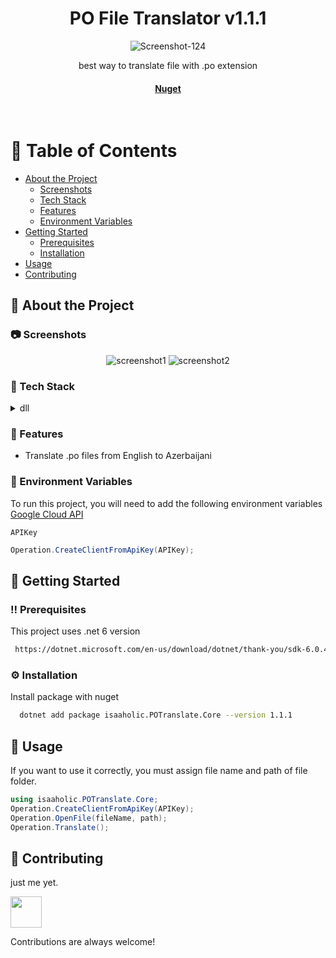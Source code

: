 <!--
Hey, thanks for using the awesome-readme-template template.  
If you have any enhancements, then fork this project and create a pull request 
or just open an issue with the label "enhancement".
Don't forget to give this project a star for additional support ;)
Maybe you can mention me or this repo in the acknowledgements too
-->
<div align="center">

  <h1>PO File Translator v1.1.1</h1>
  <img src="https://i.ibb.co/zXcd9Vp/Screenshot-124.png" alt="Screenshot-124" border="0">
  
  <p>
     best way to translate file with .po extension
  </p>
  
   
<h4>
    <a href="https://www.nuget.org/packages/isaaholic.POTranslate.Core/">Nuget</a>
  </h4>
</div>

<br />

<!-- Table of Contents -->
# :notebook_with_decorative_cover: Table of Contents

- [About the Project](#star2-about-the-project)
  * [Screenshots](#camera-screenshots)
  * [Tech Stack](#space_invader-tech-stack)
  * [Features](#dart-features)
  * [Environment Variables](#key-environment-variables)
- [Getting Started](#toolbox-getting-started)
  * [Prerequisites](#bangbang-prerequisites)
  * [Installation](#gear-installation)
- [Usage](#eyes-usage)
- [Contributing](#wave-contributing)

  

<!-- About the Project -->
## :star2: About the Project


<!-- Screenshots -->
### :camera: Screenshots

<div align="center"> 
  <img src="https://i.ibb.co/zXcd9Vp/Screenshot-124.png" alt="screenshot1" />
  <img src="https://i.ibb.co/yVVt2zt/Screenshot-125.png" alt="screenshot2" />
</div>


<!-- TechStack -->
### :space_invader: Tech Stack

<details>
  <summary>dll</summary>
  <ul>
    <li><a href="https://dotnet.microsoft.com/en-us/">C# (.net 6 version)</a></li>
  </ul>
</details>

<!-- Features -->
### :dart: Features

- Translate .po files from English to Azerbaijani


<!-- Env Variables -->
### :key: Environment Variables

To run this project, you will need to add the following environment variables
<a href="https://support.google.com/googleapi/answer/6158862?hl=en">Google Cloud API</a>

`APIKey` 

```csharp
Operation.CreateClientFromApiKey(APIKey);
```

<!-- Getting Started -->
## 	:toolbox: Getting Started

<!-- Prerequisites -->
### :bangbang: Prerequisites

This project uses .net 6 version

```bash
 https://dotnet.microsoft.com/en-us/download/dotnet/thank-you/sdk-6.0.406-windows-x64-installer
```

<!-- Installation -->
### :gear: Installation

Install package with nuget

```bash
  dotnet add package isaaholic.POTranslate.Core --version 1.1.1
```


<!-- Usage -->
## :eyes: Usage

If you want to use it correctly, you must assign file name and path of file folder.


```csharp
using isaaholic.POTranslate.Core;
Operation.CreateClientFromApiKey(APIKey);
Operation.OpenFile(fileName, path);
Operation.Translate();
```


<!-- Contributing -->
## :wave: Contributing
just me yet.

<a href="https://github.com/isaaholic">
  <img width="50px" src="https://avatars.githubusercontent.com/u/55139635?v=4" />
</a>

Contributions are always welcome!
